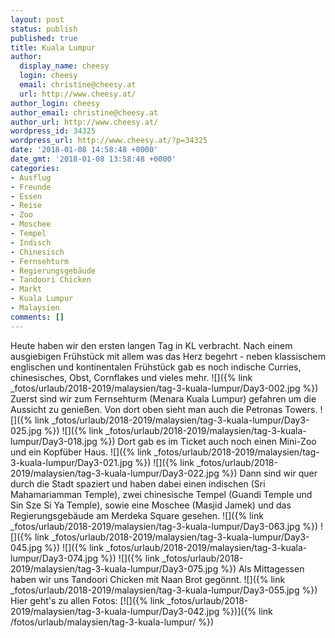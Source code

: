 ```yaml
---
layout: post
status: publish
published: true
title: Kuala Lumpur
author:
  display_name: cheesy
  login: cheesy
  email: christine@cheesy.at
  url: http://www.cheesy.at/
author_login: cheesy
author_email: christine@cheesy.at
author_url: http://www.cheesy.at/
wordpress_id: 34325
wordpress_url: http://www.cheesy.at/?p=34325
date: '2018-01-08 14:58:48 +0000'
date_gmt: '2018-01-08 13:58:48 +0000'
categories:
- Ausflug
- Freunde
- Essen
- Reise
- Zoo
- Moschee
- Tempel
- Indisch
- Chinesisch
- Fernsehturm
- Regierungsgebäude
- Tandoori Chicken
- Markt
- Kuala Lumpur
- Malaysien
comments: []
---
```

Heute haben wir den ersten langen Tag in KL verbracht.
Nach einem ausgiebigen Frühstück mit allem was das Herz begehrt - neben klassischem englischen und kontinentalen Frühstück gab es noch indische Curries, chinesisches, Obst, Cornflakes und vieles mehr.
![]({% link _fotos/urlaub/2018-2019/malaysien/tag-3-kuala-lumpur/Day3-002.jpg %})
Zuerst sind wir zum Fernsehturm (Menara Kuala Lumpur) gefahren um die Aussicht zu genießen. Von dort oben sieht man auch die Petronas Towers.
![]({% link _fotos/urlaub/2018-2019/malaysien/tag-3-kuala-lumpur/Day3-025.jpg %})
![]({% link _fotos/urlaub/2018-2019/malaysien/tag-3-kuala-lumpur/Day3-018.jpg %})
Dort gab es im Ticket auch noch einen Mini-Zoo und ein Kopfüber Haus.
![]({% link _fotos/urlaub/2018-2019/malaysien/tag-3-kuala-lumpur/Day3-021.jpg %})
![]({% link _fotos/urlaub/2018-2019/malaysien/tag-3-kuala-lumpur/Day3-022.jpg %})
Dann sind wir quer durch die Stadt spaziert und haben dabei einen indischen (Sri Mahamariamman Temple), zwei chinesische Tempel (Guandi Temple und Sin Sze Si Ya Temple), sowie eine Moschee (Masjid Jamek) und das Regierungsgebäude am Merdeka Square gesehen.
![]({% link _fotos/urlaub/2018-2019/malaysien/tag-3-kuala-lumpur/Day3-063.jpg %})
![]({% link _fotos/urlaub/2018-2019/malaysien/tag-3-kuala-lumpur/Day3-045.jpg %})
![]({% link _fotos/urlaub/2018-2019/malaysien/tag-3-kuala-lumpur/Day3-074.jpg %})
![]({% link _fotos/urlaub/2018-2019/malaysien/tag-3-kuala-lumpur/Day3-075.jpg %})
Als Mittagessen haben wir uns Tandoori Chicken mit Naan Brot gegönnt.
![]({% link _fotos/urlaub/2018-2019/malaysien/tag-3-kuala-lumpur/Day3-055.jpg %})
Hier geht's zu allen Fotos:
[![]({% link _fotos/urlaub/2018-2019/malaysien/tag-3-kuala-lumpur/Day3-042.jpg %})]({% link /fotos/urlaub/malaysien/tag-3-kuala-lumpur/ %})
